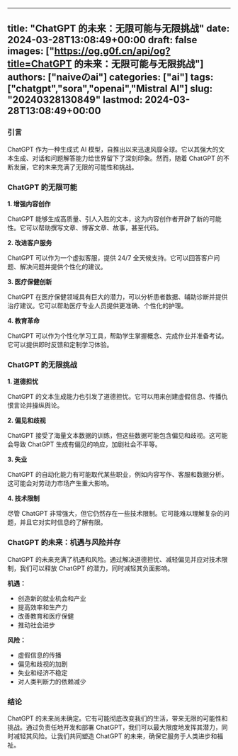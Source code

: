 
---
title: "ChatGPT 的未来：无限可能与无限挑战"
date: 2024-03-28T13:08:49+00:00
draft: false
images: ["https://og.g0f.cn/api/og?title=ChatGPT 的未来：无限可能与无限挑战"]
authors: ["naiveのai"]
categories: ["ai"]
tags: ["chatgpt","sora","openai","Mistral AI"]
slug: "20240328130849"
lastmod: 2024-03-28T13:08:49+00:00
---
### 引言

ChatGPT 作为一种生成式 AI 模型，自推出以来迅速风靡全球。它以其强大的文本生成、对话和问题解答能力给世界留下了深刻印象。然而，随着 ChatGPT 的不断发展，它的未来充满了无限的可能性和挑战。

### ChatGPT 的无限可能

**1. 增强内容创作**

ChatGPT 能够生成高质量、引人入胜的文本，这为内容创作者开辟了新的可能性。它可以帮助撰写文章、博客文章、故事，甚至代码。

**2. 改进客户服务**

ChatGPT 可以作为一个虚拟客服，提供 24/7 全天候支持。它可以回答客户问题、解决问题并提供个性化的建议。

**3. 医疗保健创新**

ChatGPT 在医疗保健领域具有巨大的潜力，可以分析患者数据、辅助诊断并提供治疗建议。它可以帮助医疗专业人员提供更准确、个性化的护理。

**4. 教育革命**

ChatGPT 可以作为个性化学习工具，帮助学生掌握概念、完成作业并准备考试。它可以提供即时反馈和定制学习体验。

### ChatGPT 的无限挑战

**1. 道德担忧**

ChatGPT 的文本生成能力也引发了道德担忧。它可以用来创建虚假信息、传播仇恨言论并操纵舆论。

**2. 偏见和歧视**

ChatGPT 接受了海量文本数据的训练，但这些数据可能包含偏见和歧视。这可能会导致 ChatGPT 生成有偏见的响应，加剧社会不平等。

**3. 失业**

ChatGPT 的自动化能力有可能取代某些职业，例如内容写作、客服和数据分析。这可能会对劳动力市场产生重大影响。

**4. 技术限制**

尽管 ChatGPT 非常强大，但它仍然存在一些技术限制。它可能难以理解复杂的问题，并且它对实时信息的了解有限。

### ChatGPT 的未来：机遇与风险并存

ChatGPT 的未来充满了机遇和风险。通过解决道德担忧、减轻偏见并应对技术限制，我们可以释放 ChatGPT 的潜力，同时减轻其负面影响。

**机遇：**

* 创造新的就业机会和产业
* 提高效率和生产力
* 改善教育和医疗保健
* 推动社会进步

**风险：**

* 虚假信息的传播
* 偏见和歧视的加剧
* 失业和经济不稳定
* 对人类判断力的依赖减少

### 结论

ChatGPT 的未来尚未确定。它有可能彻底改变我们的生活，带来无限的可能性和挑战。通过负责任地开发和部署 ChatGPT，我们可以最大限度地发挥其潜力，同时减轻其风险。让我们共同塑造 ChatGPT 的未来，确保它服务于人类进步和福祉。